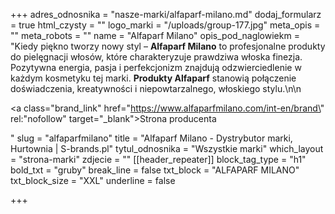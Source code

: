 +++
adres_odnosnika = "nasze-marki/alfaparf-milano.md"
dodaj_formularz = true
html_czysty = ""
logo_marki = "/uploads/group-177.jpg"
meta_opis = ""
meta_robots = ""
name = "Alfaparf Milano"
opis_pod_naglowiekm = "Kiedy piękno tworzy nowy styl – **Alfaparf Milano** to profesjonalne produkty do pielęgnacji włosów, które charakteryzuje prawdziwa włoska finezja. Pozytywna energia, pasja i perfekcjonizm znajdują odzwierciedlenie w każdym kosmetyku tej marki. **Produkty Alfaparf** stanowią połączenie doświadczenia, kreatywności i niepowtarzalnego, włoskiego stylu.\n\n    <p><a class=\"brand_link\" href=\"https://www.alfaparfmilano.com/int-en/brand\" rel:\"nofollow\" target=\"_blank\">Strona producenta</a></p>"
slug = "alfaparfmilano"
title = "Alfaparf Milano - Dystrybutor marki, Hurtownia | S-brands.pl"
tytul_odnosnika = "Wszystkie marki"
which_layout = "strona-marki"
zdjecie = ""
[[header_repeater]]
block_tag_type = "h1"
bold_txt = "gruby"
break_line = false
txt_block = "ALFAPARF MILANO"
txt_block_size = "XXL"
underline = false

+++
